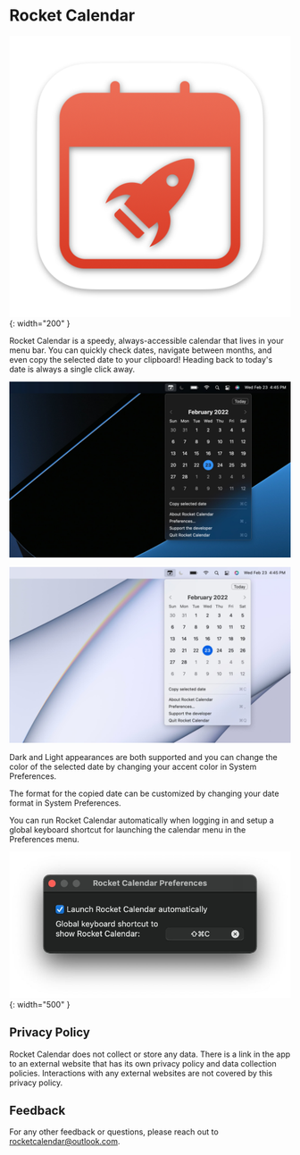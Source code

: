 # Rocket Calendar

![Rocket Calendar Icon](/assets/images/RocketCalendar/RocketCalendarIcon.png){: width="200" }

Rocket Calendar is a speedy, always-accessible calendar that lives in your menu bar. You can quickly check dates, navigate between months, and even copy the selected date to your clipboard! Heading back to today's date is always a single click away.

![Dark Mode Screenshot](/assets/images/RocketCalendar/ScreenshotDark.jpg)

![Light Mode Screenshot](/assets/images/RocketCalendar/ScreenshotLight.jpg)

Dark and Light appearances are both supported and you can change the color of the selected date by changing your accent color in System Preferences.

The format for the copied date can be customized by changing your date format in System Preferences.

You can run Rocket Calendar automatically when logging in and setup a global keyboard shortcut for launching the calendar menu in the Preferences menu.

![Preferences Pane Screenshot](/assets/images/RocketCalendar/PreferencesPane.jpg){: width="500" }

## Privacy Policy

Rocket Calendar does not collect or store any data. There is a link in the app to an external website that has its own privacy policy and data collection policies. Interactions with any external websites are not covered by this privacy policy.

## Feedback

For any other feedback or questions, please reach out to [rocketcalendar@outlook.com](mailto:rocketcalendar@outlook.com?Subject=Rocket%20Calendar%20Feedback).

